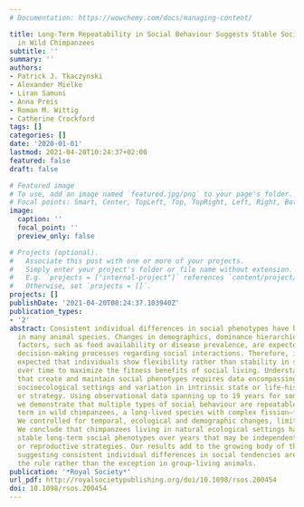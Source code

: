 ```yaml
---
# Documentation: https://wowchemy.com/docs/managing-content/

title: Long-Term Repeatability in Social Behaviour Suggests Stable Social Phenotypes
  in Wild Chimpanzees
subtitle: ''
summary: ''
authors:
- Patrick J. Tkaczynski
- Alexander Mielke
- Liran Samuni
- Anna Preis
- Roman M. Wittig
- Catherine Crockford
tags: []
categories: []
date: '2020-01-01'
lastmod: 2021-04-20T10:24:37+02:00
featured: false
draft: false

# Featured image
# To use, add an image named `featured.jpg/png` to your page's folder.
# Focal points: Smart, Center, TopLeft, Top, TopRight, Left, Right, BottomLeft, Bottom, BottomRight.
image:
  caption: ''
  focal_point: ''
  preview_only: false

# Projects (optional).
#   Associate this post with one or more of your projects.
#   Simply enter your project's folder or file name without extension.
#   E.g. `projects = ["internal-project"]` references `content/project/deep-learning/index.md`.
#   Otherwise, set `projects = []`.
projects: []
publishDate: '2021-04-20T08:24:37.103940Z'
publication_types:
- '2'
abstract: Consistent individual differences in social phenotypes have been observed
  in many animal species. Changes in demographics, dominance hierarchies or ecological
  factors, such as food availability or disease prevalence, are expected to influence
  decision-making processes regarding social interactions. Therefore, it should be
  expected that individuals show flexibility rather than stability in social behaviour
  over time to maximize the fitness benefits of social living. Understanding the processes
  that create and maintain social phenotypes requires data encompassing a range of
  socioecological settings and variation in intrinsic state or life-history stage
  or strategy. Using observational data spanning up to 19 years for some individuals,
  we demonstrate that multiple types of social behaviour are repeatable over the long
  term in wild chimpanzees, a long-lived species with complex fission–fusion societies.
  We controlled for temporal, ecological and demographic changes, limiting pseudo-repeatability.
  We conclude that chimpanzees living in natural ecological settings have relatively
  stable long-term social phenotypes over years that may be independent of life-history
  or reproductive strategies. Our results add to the growing body of the literature
  suggesting consistent individual differences in social tendencies are more likely
  the rule rather than the exception in group-living animals.
publication: '*Royal Society*'
url_pdf: http://royalsocietypublishing.org/doi/10.1098/rsos.200454
doi: 10.1098/rsos.200454
---
```

